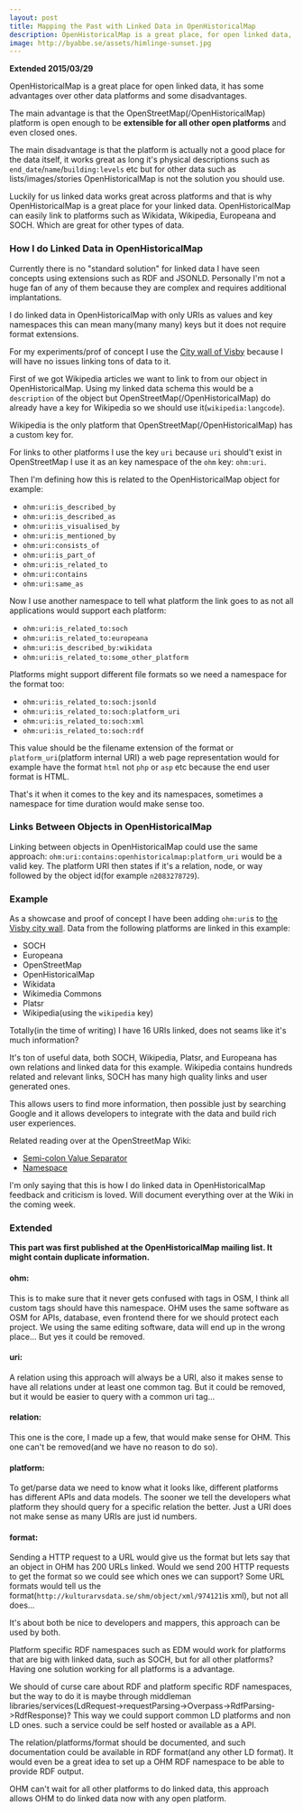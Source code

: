 ```yaml
---
layout: post
title: Mapping the Past with Linked Data in OpenHistoricalMap
description: OpenHistoricalMap is a great place, for open linked data, it has some advantages over other data platforms and some disadvantages.
image: http://byabbe.se/assets/himlinge-sunset.jpg
---
```

**Extended 2015/03/29**

OpenHistoricalMap is a great place for open linked data, it has some advantages over other data platforms and some disadvantages. 

The main advantage is that the OpenStreetMap(/OpenHistoricalMap) platform is open enough to be **extensible for all other open platforms** and even closed ones.

The main disadvantage is that the platform is actually not a good place for the data itself, it works great as long it's physical descriptions such as `end_date`/`name`/`building:levels` etc but for other data such as lists/images/stories OpenHistoricalMap is not the solution you should use.

Luckily for us linked data works great across platforms and that is why OpenHistoricalMap is a great place for your linked data. OpenHistoricalMap can easily link to platforms such as Wikidata, Wikipedia, Europeana and SOCH. Which are great for other types of data.

### How I do Linked Data in OpenHistoricalMap

Currently there is no "standard solution" for linked data I have seen concepts using extensions such as RDF and JSONLD. Personally I'm not a huge fan of any of them because they are complex and requires additional implantations.

I do linked data in OpenHistoricalMap with only URIs as values and key namespaces this can mean many(many many) keys but it does not require format extensions. 

For my experiments/prof of concept I use the [City wall of Visby](http://www.openhistoricalmap.org/way/198179683) because I will have no issues linking tons of data to it.

First of we got Wikipedia articles we want to link to from our object in OpenHistoricalMap. Using my linked data schema this would be a `description` of the object but OpenStreetMap(/OpenHistoricalMap) do already have a key for Wikipedia so we should use it(`wikipedia:langcode`).

Wikipedia is the only platform that OpenStreetMap(/OpenHistoricalMap) has a custom key for.

For links to other platforms I use the key `uri` because `uri` should't exist in OpenStreetMap I use it as an key namespace of the `ohm` key: `ohm:uri`. 

Then I'm defining how this is related to the OpenHistoricalMap object for example:

 - `ohm:uri:is_described_by`
 - `ohm:uri:is_described_as`
 - `ohm:uri:is_visualised_by`
 - `ohm:uri:is_mentioned_by`
 - `ohm:uri:consists_of`
 - `ohm:uri:is_part_of`
 - `ohm:uri:is_related_to`
 - `ohm:uri:contains`
 - `ohm:uri:same_as`

Now I use another namespace to tell what platform the link goes to as not all applications would support each platform:

 - `ohm:uri:is_related_to:soch`
 - `ohm:uri:is_related_to:europeana`
 - `ohm:uri:is_described_by:wikidata`
 - `ohm:uri:is_related_to:some_other_platform`

Platforms might support different file formats so we need a namespace for the format too:

 - `ohm:uri:is_related_to:soch:jsonld`
 - `ohm:uri:is_related_to:soch:platform_uri`
 - `ohm:uri:is_related_to:soch:xml`
 - `ohm:uri:is_related_to:soch:rdf`

This value should be the filename extension of the format or `platform_uri`(platform internal URI) a web page representation would for example have the format `html` not `php` or `asp` etc because the end user format is HTML.

That's it when it comes to the key and its namespaces, sometimes a namespace for time duration would make sense too.

### Links Between Objects in OpenHistoricalMap

Linking between objects in OpenHistoricalMap could use the same approach: `ohm:uri:contains:openhistoricalmap:platform_uri` would be a valid key. The platform URI then states if it's a relation,  node, or way followed by the object id(for example `n2083278729`). 

### Example

As a showcase and proof of concept I have been adding `ohm:uri`s to [the Visby city wall](http://www.openhistoricalmap.org/way/198179683#map=16/57.6414/18.2934&layers=HN). Data from the following platforms are linked in this example:

 - SOCH
 - Europeana
 - OpenStreetMap
 - OpenHistoricalMap
 - Wikidata
 - Wikimedia Commons
 - Platsr
 - Wikipedia(using the `wikipedia` key)

Totally(in the time of writing) I have 16 URIs linked, does not seams like it's much information? 

It's ton of useful data, both SOCH, Wikipedia, Platsr, and Europeana has own relations and linked data for this example. Wikipedia contains hundreds related and relevant links, SOCH has many high quality links and user generated ones.

This allows users to find more information, then possible just by searching Google and it allows developers to integrate with the data and build rich user experiences. 

Related reading over at the OpenStreetMap Wiki:

 - [Semi-colon Value Separator](https://wiki.openstreetmap.org/wiki/Semi-colon_value_separator)
 - [Namespace](https://wiki.openstreetmap.org/wiki/Namespace)

I'm only saying that this is how I do linked data in OpenHistoricalMap feedback and criticism is loved.  Will document everything over at the Wiki in the coming week.

### Extended

**This part was first published at the OpenHistoricalMap mailing list. It might contain duplicate information.**

#### ohm:

This is to make sure that it never gets confused with tags in OSM, I think all custom tags should have this namespace. OHM uses the same software as OSM for APIs, database, even frontend there for we should protect each project. We using the same editing software, data will end up in the wrong place... But yes it could be removed.

#### uri:

A relation using this approach will always be a URI, also it makes sense to have all relations under at least one common tag. But it could be removed, but it would be easier to query with a common uri tag...

#### relation:

This one is the core, I made up a few, that would make sense for OHM. This one can't be removed(and we have no reason to do so).

#### platform:

To get/parse data we need to know what it looks like, different platforms has different APIs and data models. The sooner we tell the developers what platform they should query for a specific relation the better. Just a URI does not make sense as many URIs are just id numbers.

#### format:

Sending a HTTP request to a URL would give us the format but lets say that an object in OHM has 200 URLs linked. Would we send 200 HTTP requests to get the format so we could see which ones we can support? Some URL formats would tell us the format(`http://kulturarvsdata.se/shm/object/xml/974121`is xml), but not all does... 

It's about both be nice to developers and mappers, this approach can be used by both. 

Platform specific RDF namespaces such as EDM would work for platforms that are big with linked data, such as SOCH, but for all other platforms? Having one solution working for all platforms is a advantage.

We should of curse care about RDF and platform specific RDF namespaces, but the way to do it is maybe through middleman libraries/services(LdRequest->requestParsing->Overpass->RdfParsing->RdfResponse)? This way we could support common LD platforms and non LD ones. such a service could be self hosted or available as a API.

The relation/platforms/format should be documented, and such documentation could be available in RDF format(and any other LD format). It would even be a great idea to set up a OHM RDF namespace to be able to provide RDF output.

OHM can't wait for all other platforms to do linked data, this approach allows OHM to do linked data now with any open platform.